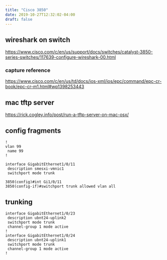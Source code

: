 ```yaml
---
title: "Cisco 3850"
date: 2019-10-27T12:32:02-04:00
draft: false
---
```


## wireshark on switch

https://www.cisco.com/c/en/us/support/docs/switches/catalyst-3850-series-switches/117639-configure-wireshark-00.html

### capture reference
https://www.cisco.com/c/en/us/td/docs/ios-xml/ios/epc/command/epc-cr-book/epc-cr-m1.html#wp1398253443


## mac tftp server

https://rick.cogley.info/post/run-a-tftp-server-on-mac-osx/


## config fragments

```
!
vlan 99
 name 99
!

interface GigabitEthernet1/0/11
 description smesxi-vmnic1
 switchport mode trunk

3850(config)#int Gi1/0/11
3850(config-if)#switchport trunk allowed vlan all
```


## trunking

```
interface GigabitEthernet1/0/23
 description ubnt24-uplink2
 switchport mode trunk
 channel-group 1 mode active
!
interface GigabitEthernet1/0/24
 description ubnt24-uplink1
 switchport mode trunk
 channel-group 1 mode active
!
```